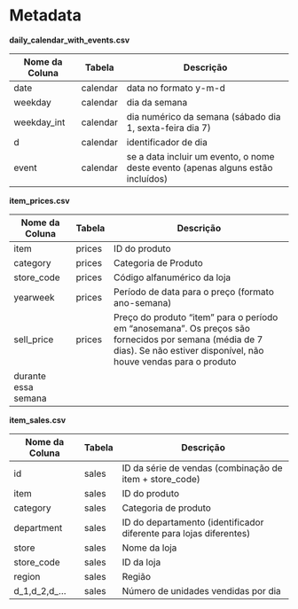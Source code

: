 # Metadata

**daily_calendar_with_events.csv**

| Nome da Coluna | Tabela | Descrição |
| --- | --- | --- |
| date | calendar | data no formato y-m-d |
| weekday | calendar | dia da semana |
| weekday_int | calendar | dia numérico da semana (sábado dia 1, sexta-feira dia 7) |
| d | calendar | identificador de dia |
| event | calendar | se a data incluir um evento, o nome deste evento (apenas alguns estão incluídos) |

**item_prices.csv**

| Nome da Coluna | Tabela | Descrição |
| --- | --- | --- |
| item | prices | ID do produto |
| category | prices | Categoria de Produto |
| store_code | prices | Código alfanumérico da loja |
| yearweek | prices | Período de data para o preço (formato ano-semana) |
| sell_price | prices | Preço do produto “item” para o período em “anosemana”. Os preços são fornecidos por semana (média de 7 dias). Se não estiver disponível, não houve vendas para o produto
durante essa semana |

**item_sales.csv**

| Nome da Coluna | Tabela | Descrição |
| --- | --- | --- |
| id | sales | ID da série de vendas (combinação de item + store_code) |
| item | sales | ID do produto |
| category | sales | Categoria de produto |
| department | sales | ID do departamento (identificador diferente para lojas diferentes) |
| store | sales | Nome da loja |
| store_code | sales | ID da loja |
| region | sales | Região |
| d_1,d_2,d_… | sales | Número de unidades vendidas por dia |